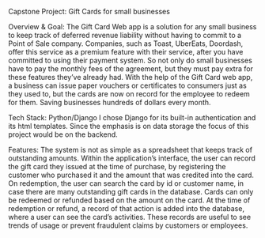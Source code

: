 Capstone Project: Gift Cards for small businesses

Overview & Goal:
The Gift Card Web app is a solution for any small business to keep track of deferred revenue liability without having to commit to a Point of Sale company. Companies, such as Toast, UberEats, Doordash, offer this service as a premium feature with their service, after you have committed to using their payment system. So not only do small businesses have to pay the monthly fees of the agreement, but they must pay extra for these features they’ve already had. With the help of the Gift Card web app, a business can issue paper vouchers or certificates to consumers just as they used to, but the cards are now on record for the employee to redeem for them. Saving businesses hundreds of dollars every month.

Tech Stack: Python/Django
I chose Django for its built-in authentication and its html templates. Since the emphasis is on data storage the focus of this project would be on the backend. 


Features:
The system is not as simple as a spreadsheet that keeps track of outstanding amounts. Within the application’s interface, the user can record the gift card they issued at the time of purchase, by registering the customer who purchased it and the amount that was credited into the card. On redemption, the user can search the card by id or customer name, in case there are many outstanding gift cards in the database. Cards can only be redeemed or refunded based on the amount on the card. At the time of redemption or refund, a record of that action is added into the database, where a user can see the card’s activities. These records are useful to see trends of usage or prevent fraudulent claims by customers or employees. 

